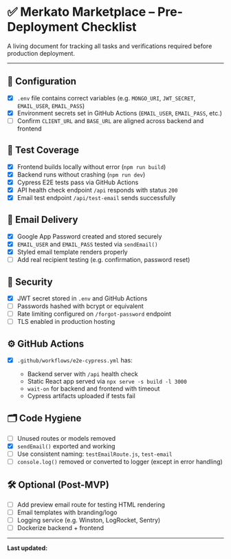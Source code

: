 # ✅ Merkato Marketplace – Pre-Deployment Checklist

A living document for tracking all tasks and verifications required before production deployment.

---

## 🔧 Configuration

* [x] `.env` file contains correct variables (e.g. `MONGO_URI`, `JWT_SECRET`, `EMAIL_USER`, `EMAIL_PASS`)
* [x] Environment secrets set in GitHub Actions (`EMAIL_USER`, `EMAIL_PASS`, etc.)
* [ ] Confirm `CLIENT_URL` and `BASE_URL` are aligned across backend and frontend

## 🧪 Test Coverage

* [x] Frontend builds locally without error (`npm run build`)
* [x] Backend runs without crashing (`npm run dev`)
* [x] Cypress E2E tests pass via GitHub Actions
* [x] API health check endpoint `/api` responds with status `200`
* [x] Email test endpoint `/api/test-email` sends successfully

## 📨 Email Delivery

* [x] Google App Password created and stored securely
* [x] `EMAIL_USER` and `EMAIL_PASS` tested via `sendEmail()`
* [x] Styled email template renders properly
* [ ] Add real recipient testing (e.g. confirmation, password reset)

## 🔐 Security

* [x] JWT secret stored in `.env` and GitHub Actions
* [ ] Passwords hashed with bcrypt or equivalent
* [ ] Rate limiting configured on `/forgot-password` endpoint
* [ ] TLS enabled in production hosting

## ⚙️ GitHub Actions

* [x] `.github/workflows/e2e-cypress.yml` has:

  * Backend server with `/api` health check
  * Static React app served via `npx serve -s build -l 3000`
  * `wait-on` for backend and frontend with timeout
  * Cypress artifacts uploaded if tests fail

## 🗂️ Code Hygiene

* [ ] Unused routes or models removed
* [x] `sendEmail()` exported and working
* [ ] Use consistent naming: `testEmailRoute.js`, `test-email`
* [ ] `console.log()` removed or converted to logger (except in error handling)

## 🛠️ Optional (Post-MVP)

* [ ] Add preview email route for testing HTML rendering
* [ ] Email templates with branding/logo
* [ ] Logging service (e.g. Winston, LogRocket, Sentry)
* [ ] Dockerize backend + frontend

---

**Last updated:** <!--DATE-AUTO-INSERT-->
